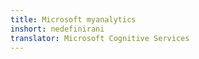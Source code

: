 ```yaml
---
title: Microsoft myanalytics
inshort: nedefinirani
translator: Microsoft Cognitive Services
---
```




